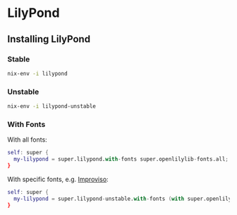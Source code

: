 # LilyPond

## Installing LilyPond

### Stable

```bash
nix-env -i lilypond
```

### Unstable

```bash
nix-env -i lilypond-unstable
```

### With Fonts

With all fonts:
```nix
self: super {
  my-lilypond = super.lilypond.with-fonts super.openlilylib-fonts.all;
}
```

With specific fonts, e.g. [Improviso](https://github.com/OpenLilyPondFonts/improviso):
```nix
self: super {
  my-lilypond = super.lilypond-unstable.with-fonts (with super.openlilylib-fonts; [ improviso ]);
}
```
